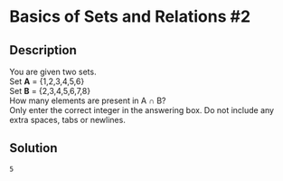 # Basics of Sets and Relations #2


## Description
You are given two sets.\
Set **A** = {1,2,3,4,5,6}\
Set **B** = {2,3,4,5,6,7,8}\
How many elements are present in A ∩ B?\
Only enter the correct integer in the answering box. Do not include any extra spaces, tabs or newlines.


## Solution
```
5
```

